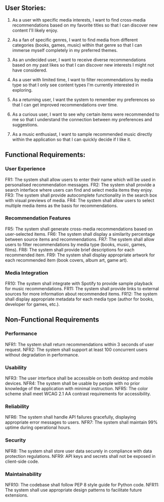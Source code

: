 ## User Stories:

1. As a user with specific media interests, I want to find cross-media recommendations based on my favorite titles so that I can discover new content I'll likely enjoy.

2. As a fan of specific genres, I want to find media from different categories (books, games, music) within that genre so that I can immerse myself completely in my preferred themes.

3. As an undecided user, I want to receive diverse recommendations based on my past likes so that I can discover new interests I might not have considered.

4. As a user with limited time, I want to filter recommendations by media type so that I only see content types I'm currently interested in exploring.

5. As a returning user, I want the system to remember my preferences so that I can get improved recommendations over time.

6. As a curious user, I want to see why certain items were recommended to me so that I understand the connection between my preferences and suggestions.

7. As a music enthusiast, I want to sample recommended music directly within the application so that I can quickly decide if I like it.




## Functional Requirements:
    

### User Experience
FR1: The system shall allow users to enter their name which will be used in personalised recommendation messages.
FR2: The system shall provide a search interface where users can find and select media items they enjoy.
FR3: The system shall provide autocomplete functionality in the search box with visual previews of media.
FR4: The system shall allow users to select multiple media items as the basis for recommendations.

### Recommendation Features
FR5: The system shall generate cross-media recommendations based on user-selected items.
FR6: The system shall display a similarity percentage between source items and recommendations.
FR7: The system shall allow users to filter recommendations by media type (books, music, games, films).
FR8: The system shall provide brief descriptions for each recommended item.
FR9: The system shall display appropriate artwork for each recommended item (book covers, album art, game art).

### Media Integration
FR10: The system shall integrate with Spotify to provide sample playback for music recommendations.
FR11: The system shall provide links to external sources for more information about recommended items.
FR12: The system shall display appropriate metadata for each media type (author for books, developer for games, etc.).




## Non-Functional Requirements

### Performance
NFR1: The system shall return recommendations within 3 seconds of user request.
NFR2: The system shall support at least 100 concurrent users without degradation in performance.

### Usability
NFR3: The user interface shall be accessible on both desktop and mobile devices.
NFR4: The system shall be usable by people with no prior knowledge of the application with minimal instruction.
NFR5: The color scheme shall meet WCAG 2.1 AA contrast requirements for accessibility.

### Reliability
NFR6: The system shall handle API failures gracefully, displaying appropriate error messages to users.
NFR7: The system shall maintain 99% uptime during operational hours.

### Security
NFR8: The system shall store user data securely in compliance with data protection regulations.
NFR9: API keys and secrets shall not be exposed in client-side code.

### Maintainability
NFR10: The codebase shall follow PEP 8 style guide for Python code.
NFR11: The system shall use appropriate design patterns to facilitate future extensions.
